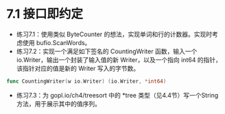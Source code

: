 # 7.1 接口即约定
+ 练习7.1：使用类似 ByteCounter 的想法，实现单词和行的计数器。实现时考虑使用 bufio.ScanWords。
+ 练习7.2：实现一个满足如下签名的 CountingWriter 函数，输入一个 io.Writer，输出一个封装了输入值的新 Writer，以及一个指向 int64 的指针，该指针对应的值是新的 Writer 写入的字节数。
```go
func CountingWriter(w io.Writer) (io.Writer, *int64)
```
+ 练习7.3：为 gopl.io/ch4/treesort 中的 *tree 类型（见4.4节）写一个String方法，用于展示其中的值序列。